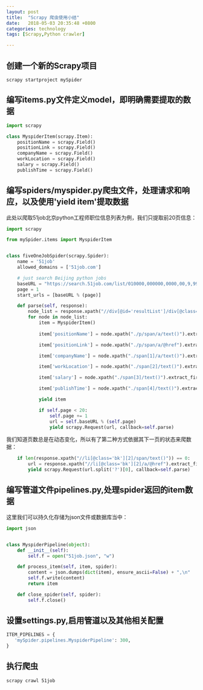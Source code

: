 ```yaml
---
layout: post
title:  "Scrapy 爬虫使用小结"
date:   2018-05-03 20:35:48 +0800
categories: technology
tags: [Scrapy,Python crawler]

---
```


## 创建一个新的Scrapy项目

``` shell
scrapy startproject mySpider
```

## 编写items.py文件定义model，即明确需要提取的数据

``` python
import scrapy

class MyspiderItem(scrapy.Item):
    positionName = scrapy.Field()
    positionLink = scrapy.Field()
    companyName = scrapy.Field()
    workLocation = scrapy.Field()
    salary = scrapy.Field()
    publishTime = scrapy.Field()

```

## 编写spiders/myspider.py爬虫文件，处理请求和响应，以及使用'yield item'提取数据
此处以爬取51job北京python工程师职位信息列表为例，我们只提取前20页信息：

``` python
import scrapy

from mySpider.items import MyspiderItem


class fiveOneJobSpider(scrapy.Spider):
    name = '51job'
    allowed_domains = ['51job.com']

    # just search Beijing python jobs
    baseURL = "https://search.51job.com/list/010000,000000,0000,00,9,99,python,2,%s.html"
    page = 1
    start_urls = [baseURL % (page)]

    def parse(self, response):
        node_list = response.xpath("//div[@id='resultList']/div[@class='el']")
        for node in node_list:
            item = MyspiderItem()
           
            item['positionName'] = node.xpath("./p/span/a/text()").extract_first(default="").strip()

            item['positionLink'] = node.xpath("./p/span/a/@href").extract_first(default="").strip()

            item['companyName'] = node.xpath("./span[1]/a/text()").extract_first(default="").strip()

            item['workLocation'] = node.xpath("./span[2]/text()").extract_first(default="").strip()

            item['salary'] = node.xpath("./span[3]/text()").extract_first(default="").strip()

            item['publishTime'] = node.xpath("./span[4]/text()").extract_first(default="").strip()

            yield item

            if self.page < 20:
                self.page += 1
                url = self.baseURL % (self.page)
                yield scrapy.Request(url, callback=self.parse)           

```
我们知道页数总是在动态变化，所以有了第二种方式依据其下一页的状态来爬数据：

``` python
    if len(response.xpath("//li[@class='bk'][2]/span/text()")) == 0:
        url = response.xpath("//li[@class='bk'][2]/a/@href").extract_first()
        yield scrapy.Request(url.split('?')[0], callback=self.parse)
```
## 编写管道文件pipelines.py,处理spider返回的item数据

这里我们可以持久化存储为json文件或数据库当中：
``` python
import json


class MyspiderPipeline(object):
    def __init__(self):
        self.f = open("51job.json", "w")

    def process_item(self, item, spider):
        content = json.dumps(dict(item), ensure_ascii=False) + ",\n"
        self.f.write(content)
        return item

    def close_spider(self, spider):
        self.f.close()
```

## 设置settings.py,启用管道以及其他相关配置

``` python
ITEM_PIPELINES = {
   'mySpider.pipelines.MyspiderPipeline': 300,
}
```

## 执行爬虫

``` shell
scrapy crawl 51job

```

